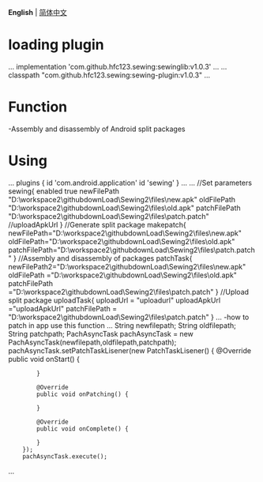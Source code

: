 **English** | [简体中文](README_CN.md)

# loading plugin
...
implementation 'com.github.hfc123.sewing:sewinglib:v1.0.3'
...
...
classpath "com.github.hfc123.sewing:sewing-plugin:v1.0.3"
...
# Function
-Assembly and disassembly of Android split packages
# Using
 ...
 plugins {
 id 'com.android.application'
 id 'sewing'
 }
 ...
 ...
  //Set parameters
  sewing{
  enabled true
  newFilePath "D:\\workspace2\\githubdownLoad\\Sewing2\\files\\new.apk"
  oldFilePath "D:\\workspace2\\githubdownLoad\\Sewing2\\files\\old.apk"
  patchFilePath "D:\\workspace2\\githubdownLoad\\Sewing2\\files\\patch.patch"
  //uploadApkUrl
  }
  //Generate split package
  makepatch{
  newFilePath="D:\\workspace2\\githubdownLoad\\Sewing2\\files\\new.apk"
  oldFilePath="D:\\workspace2\\githubdownLoad\\Sewing2\\files\\old.apk"
  patchFilePath="D:\\workspace2\\githubdownLoad\\Sewing2\\files\\patch.patch"
  }
  //Assembly and disassembly of packages
  patchTask{
  newFilePath2="D:\\workspace2\\githubdownLoad\\Sewing2\\files\\new.apk"
  oldFilePath ="D:\\workspace2\\githubdownLoad\\Sewing2\\files\\old.apk"
  patchFilePath ="D:\\workspace2\\githubdownLoad\\Sewing2\\files\\patch.patch"
  }
  //Upload split package
  uploadTask{
  uploadUrl = "uploadurl"
  uploadApkUrl ="uploadApkUrl"
  patchFilePath = "D:\\workspace2\\githubdownLoad\\Sewing2\\files\\patch.patch"
  }
 ...
-how to patch in app
 use this function
  ...
            String newfilepath;
            String oldfilepath;
            String patchpath;
            PachAsyncTask pachAsyncTask =  new PachAsyncTask(newfilepath,oldfilepath,patchpath);
            pachAsyncTask.setPatchTaskLisener(new PatchTaskLisener() {
            @Override
            public void onStart() {

            }

            @Override
            public void onPatching() {

            }

            @Override
            public void onComplete() {

            }
        });
        pachAsyncTask.execute();
  ...